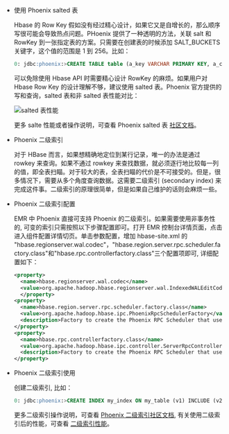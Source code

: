 - 使用 Phoenix salted 表

    Hbase 的 Row Key 假如没有经过精心设计，如果它又是自增长的，那么顺序写很可能会导致热点问题。PHoenix 提供了一种透明的方法，关联 salt 和 RowKey 到一张指定表的方案。只需要在创建表的时候添加 SALT_BUCKETS 关键字，这个值的范围是 1 到 256。比如：

    ``` sql
    0: jdbc:phoenix:>CREATE TABLE table (a_key VARCHAR PRIMARY KEY, a_col VARCHAR) SALT_BUCKETS = 20;
    ```

    可以免除使用 Hbase API 时需要精心设计 RowKey 的麻烦。如果用户对 Hbase Row Key 的设计理解不够，建议使用 salted 表。Phoenix 官方提供的写和查询，salted 表和非 salted 表性能对比：
      
    ![salted 表性能](http://imgcache.tcecqpoc.fsphere.cn/image/mc.qcloudimg.com/static/img/8381e5a72ea654a488dd29b5d0effccf/5-4-4.png)  

    更多 salte 性能或者操作说明，可查看 Phoenix salted 表 [社区文档](http://phoenix.apache.org/salted.html)。

- Phoenix 二级索引

    对于 HBase 而言，如果想精确地定位到某行记录，唯一的办法是通过 rowkey 来查询。如果不通过 rowkey 来查找数据，就必须逐行地比较每一列的值，即全表扫瞄。对于较大的表，全表扫瞄的代价是不可接受的。但是，很多情况下，需要从多个角度查询数据。这需要二级索引 (secondary index) 来完成这件事。二级索引的原理很简单，但是如果自己维护的话则会麻烦一些。

- Phoenix 二级索引配置

    EMR 中 Phoenix 直接可支持 Phoenix 的二级索引。如果需要使用非事务性的, 可变的索引只需按照以下步骤配置即可。打开 EMR 控制台详情页面，点击进入组件配置详情切页。单击参数配置，增加 hbase-site.xml 的 "hbase.regionserver.wal.codec"，"hbase.region.server.rpc.scheduler.factory.class"和"hbase.rpc.controllerfactory.class"三个配置项即可, 详细配置如下：

    ``` xml
    <property>
      <name>hbase.regionserver.wal.codec</name>
      <value>org.apache.hadoop.hbase.regionserver.wal.IndexedWALEditCodec</value>
      </property>
    <property>
      <name>hbase.region.server.rpc.scheduler.factory.class</name>
      <value>org.apache.hadoop.hbase.ipc.PhoenixRpcSchedulerFactory</value>
      <description>Factory to create the Phoenix RPC Scheduler that uses separate queues for index and metadata updates</description>
    </property>
    <property>
      <name>hbase.rpc.controllerfactory.class</name>
      <value>org.apache.hadoop.hbase.ipc.controller.ServerRpcControllerFactory</value>
      <description>Factory to create the Phoenix RPC Scheduler that uses separate queues for index and metadata updates</description>
    </property>
    ```

- Phoenix 二级索引使用

    创建二级索引, 比如：
    
    ``` sql
    0: jdbc:phoenix:>CREATE INDEX my_index ON my_table (v1) INCLUDE (v2)；
    ```
    
    更多二级索引操作说明，可查看 [Phoenix 二级索引社区文档](http://phoenix.apache.org/secondary_indexing.html), 有关使用二级索引后的性能，可查看 [二级索引性能](http://phoenix-bin.github.io/client/performance/latest.htm)。
